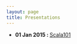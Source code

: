 ```yaml
---
layout: page
title: Presentations
---
```

<div>
<ul>
  <li><b>01 Jan 2015 : </b> <a href="/_presentations/2015-01-07-Scala101.html" target="_blank" > Scala101 </a></li> </ul>
</div>